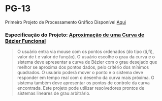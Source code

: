 # PG-13

Primeiro Projeto de Processamento Gráfico
Disponível [Aqui](https://heitorcfelix.github.io/P3-4/)
### Especificação do Projeto: [Aproximação de uma Curva de Bézier Funcional](http://cin.ufpe.br/~if680/#P3-4)

> O usuário entra via mouse com os pontos ordenados (do tipo (ti,fi), valor de t e valor de função). O usuário escolhe o grau da curva e o sistema deve apresentar a curva de Bézier com o grau desejado que melhor se aproxima dos pontos dados, pelo critério dos mínimos quadrados. O usuário poderá mover o ponto e o sistema deve responder em tempo real com o desenho da curva mais próxima. O sistema também deve apresentar os pontos de controle da curva encontrada. Este projeto pode utilizar resolvedores prontos de sistemas lineares de grau arbitrário.


